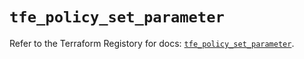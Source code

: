 # `tfe_policy_set_parameter`

Refer to the Terraform Registory for docs: [`tfe_policy_set_parameter`](https://registry.terraform.io/providers/hashicorp/tfe/0.45.0/docs/resources/policy_set_parameter).
